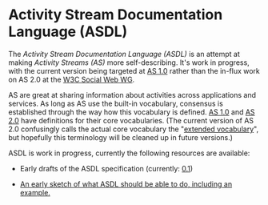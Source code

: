 Activity Stream Documentation Language (ASDL)
=============================================

The *Activity Stream Documentation Language (ASDL)* is an attempt at making *Activity Streams (AS)* more self-describing. It's work in progress, with the current version being targeted at [AS 1.0](http://activitystrea.ms/) rather than the in-flux work on AS 2.0 at the [W3C Social Web WG](http://www.w3.org/Social/WG).

AS are great at sharing information about activities across applications and services. As long as AS use the built-in vocabulary, consensus is established through the way how this vocabulary is defined. [AS 1.0](https://github.com/activitystreams/activity-schema/blob/master/activity-schema.md) and [AS 2.0](http://www.w3.org/TR/activitystreams-vocabulary/) have definitions for their core vocabularies. (The current version of AS 2.0 confusingly calls the actual core vocabulary the "[extended vocabulary](http://www.w3.org/TR/2015/WD-activitystreams-vocabulary-20150129/#extendedtypes)", but hopefully this terminology will be cleaned up in future versions.)

ASDL is work in progress, currently the following resources are available:

* Early drafts of the ASDL specification (currently: [0.1](0.1))

* [An early sketch of what ASDL should be able to do, including an example.](InformalASDL.md)
